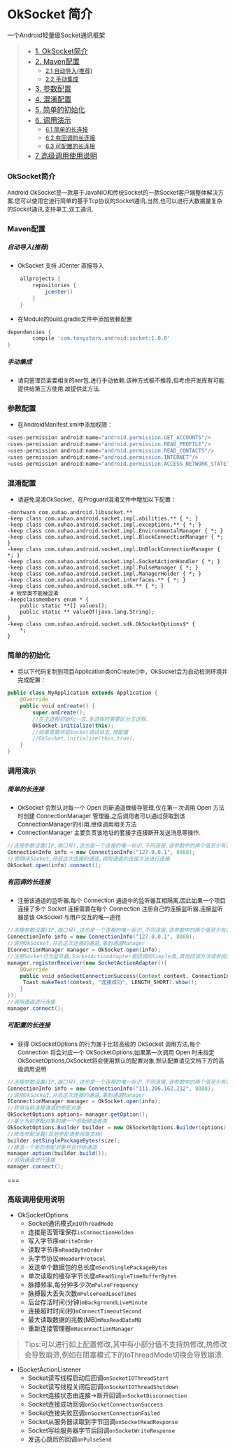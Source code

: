 # OkSocket 简介
一个Android轻量级Socket通讯框架

> * [<font size=3>1. OkSocket简介</font>](#1)
> * [<font size=3>2. Maven配置</font>](#2)
> 	* [<font size=2>2.1 自动导入(推荐)</font>](#2.1)
> 	* [<font size=2>2.2 手动集成</font>](#2.2)
> * [<font size=3>3. 参数配置</font>](#3)
> * [<font size=3>4. 混淆配置</font>](#4)
> * [<font size=3>5. 简单的初始化</font>](#5)
> * [<font size=3>6. 调用演示</font>](#6)
>   * [<font size=2>6.1 简单的长连接</font>](#6.1)
>   * [<font size=2>6.2 有回调的长连接</font>](#6.2)
>   * [<font size=2>6.3 可配置的长连接</font>](#6.3)
> * [<font size=3>7 高级调用使用说明</font>](#7)

### <font id="1">OkSocket简介</font>
<font size=2>Android OkSocket是一款基于JavaNIO和传统Socket的一款Socket客户端整体解决方案.您可以使用它进行简单的基于Tcp协议的Socket通讯,当然,也可以进行大数据量复杂的Socket通讯,支持单工,双工通讯.</font>


### <font id="2">Maven配置</font>
##### <font id="2.1">自动导入(推荐)</font>
* <font size=2>OkSocket 支持 JCenter 直接导入</font>
    
```groovy
    allprojects {
        repositories {
            jcenter()
        }
    }
```
* <font size=2>在Module的build.gradle文件中添加依赖配置</font>

```groovy
dependencies {
        compile 'com.tonystark.android:socket:1.0.0'
}
```


##### <font id="2.2">手动集成</font>
* <font size=2>请向管理员索要相关的aar包,进行手动依赖.该种方式极不推荐,但考虑开发库有可能提供给第三方使用,故提供此方法.</font>

### <font id="3">参数配置</font>
* <font size=2>在AndroidManifest.xml中添加权限：</font>

```java
<uses-permission android:name="android.permission.GET_ACCOUNTS"/>
<uses-permission android:name="android.permission.READ_PROFILE"/>
<uses-permission android:name="android.permission.READ_CONTACTS"/>
<uses-permission android:name="android.permission.INTERNET"/>
<uses-permission android:name="android.permission.ACCESS_NETWORK_STATE"/>
```


### <font id="4">混淆配置</font>
* <font size=2>请避免混淆OkSocket，在Proguard混淆文件中增加以下配置：</font>

```
-dontwarn com.xuhao.android.libsocket.**
-keep class com.xuhao.android.socket.impl.abilities.** { *; }
-keep class com.xuhao.android.socket.impl.exceptions.** { *; }
-keep class com.xuhao.android.socket.impl.EnvironmentalManager { *; }
-keep class com.xuhao.android.socket.impl.BlockConnectionManager { *; }
-keep class com.xuhao.android.socket.impl.UnBlockConnectionManager { *; }
-keep class com.xuhao.android.socket.impl.SocketActionHandler { *; }
-keep class com.xuhao.android.socket.impl.PulseManager { *; }
-keep class com.xuhao.android.socket.impl.ManagerHolder { *; }
-keep class com.xuhao.android.socket.interfaces.** { *; }
-keep class com.xuhao.android.socket.sdk.** { *; }
 # 枚举类不能被混淆
-keepclassmembers enum * {
    public static **[] values();
    public static ** valueOf(java.lang.String);
}
-keep class com.xuhao.android.socket.sdk.OkSocketOptions$* {
    *;
}

```

### <font id="5">简单的初始化</font>
* <font size=2>将以下代码复制到项目Application类onCreate()中，OkSocket会为自动检测环境并完成配置：</font>

```java
public class MyApplication extends Application {
	@Override
	public void onCreate() {
		super.onCreate();
		//在主进程初始化一次,多进程时需要区分主进程.
		OkSocket.initialize(this);
		//如果需要开启Socket调试日志,请配置
		//OkSocket.initialize(this,true);
	}
}
```
### <font id="6">调用演示</font>
##### <font id="6.1">简单的长连接</font>
* <font size=2> OkSocket 会默认对每一个 Open 的新通道做缓存管理,仅在第一次调用 Open 方法时创建 ConnectionManager 管理器,之后调用者可以通过获取到该ConnectionManager的引用,继续调用相关方法 </font>
* <font size=2> ConnectionManager 主要负责该地址的套接字连接断开发送消息等操作.</font>

```java
//连接参数设置(IP,端口号),这也是一个连接的唯一标识,不同连接,该参数中的两个值至少有其一不一样
ConnectionInfo info = new ConnectionInfo("127.0.0.1", 8088);
//调用OkSocket,开启这次连接的通道,调用通道的连接方法进行连接.
OkSocket.open(info).connect();
```
##### <font id="6.2">有回调的长连接</font>
* <font size=2> 注册该通道的监听器,每个 Connection 通道中的监听器互相隔离,因此如果一个项目连接了多个 Socket 连接需要在每个 Connection 注册自己的连接监听器,连接监听器是该 OkSocket 与用户交互的唯一途径</font>

```java
//连接参数设置(IP,端口号),这也是一个连接的唯一标识,不同连接,该参数中的两个值至少有其一不一样
ConnectionInfo info = new ConnectionInfo("127.0.0.1", 8088);
//调用OkSocket,开启这次连接的通道,拿到通道Manager
IConnectionManager manager = OkSocket.open(info);
//注册Socket行为监听器,SocketActionAdapter是回调的Simple类,其他回调方法请参阅类文档
manager.registerReceiver(new SocketActionAdapter(){
	@Override
	public void onSocketConnectionSuccess(Context context, ConnectionInfo info, String action) {
	 Toast.makeText(context, "连接成功", LENGTH_SHORT).show();
	}
});
//调用通道进行连接
manager.connect();
```
##### <font id="6.3">可配置的长连接</font>
* <font size=2> 获得 OkSocketOptions 的行为属于比较高级的 OkSocket 调用方法,每个 Connection 将会对应一个 OkSocketOptions,如果第一次调用 Open 时未指定 OkSocketOptions,OkSocket将会使用默认的配置对象,默认配置请见文档下方的高级调用说明</font>

```java
//连接参数设置(IP,端口号),这也是一个连接的唯一标识,不同连接,该参数中的两个值至少有其一不一样
ConnectionInfo info = new ConnectionInfo("111.206.162.232", 8088);
//调用OkSocket,开启这次连接的通道,拿到通道Manager
IConnectionManager manager = OkSocket.open(info);
//获得当前连接通道的参配对象
OkSocketOptions options= manager.getOption();
//基于当前参配对象构建一个参配建造者类
OkSocketOptions.Builder builder = new OkSocketOptions.Builder(options);
//修改参配设置(其他参配请参阅类文档)
builder.setSinglePackageBytes(size);
//建造一个新的参配对象并且付给通道
manager.option(builder.build());
//调用通道进行连接
manager.connect();
```
===

### <font id="7">高级调用使用说明</font>

* OkSocketOptions
	* Socket通讯模式`mIOThreadMode`
	* 连接是否管理保存`isConnectionHolden`
	* 写入字节序`mWriteOrder`
	* 读取字节序`mReadByteOrder`
	* 头字节协议`mHeaderProtocol`
	* 发送单个数据包的总长度`mSendSinglePackageBytes`
	* 单次读取的缓存字节长度`mReadSingleTimeBufferBytes`
	* 脉搏频率,每分钟多少次`mPulseFrequency`
	* 脉搏最大丢失次数`mPulseFeedLoseTimes`
	* 后台存活时间(分钟)`mBackgroundLiveMinute`
	* 连接超时时间(秒)`mConnectTimeoutSecond`
	* 最大读取数据的兆数(MB)`mMaxReadDataMB`
	* 重新连接管理器`mReconnectionManager`

> <font size=3>Tips:可以进行如上配置修改,其中有小部分值不支持热修改,热修改会导致崩溃,例如在阻塞模式下的IoThreadMode切换会导致崩溃.</font>

* ISocketActionListener
	* Socket读写线程启动后回调`onSocketIOThreadStart`
	* Socket读写线程关闭后回调`onSocketIOThreadShutdown`
	* Socket连接状态由连接->断开回调`onSocketDisconnection`
	* Socket连接成功回调`onSocketConnectionSuccess`
	* Socket连接失败回调`onSocketConnectionFailed`
	* Socket从服务器读取到字节回调`onSocketReadResponse`
	* Socket写给服务器字节后回调`onSocketWriteResponse`
	* 发送心跳后的回调`onPulseSend`










































